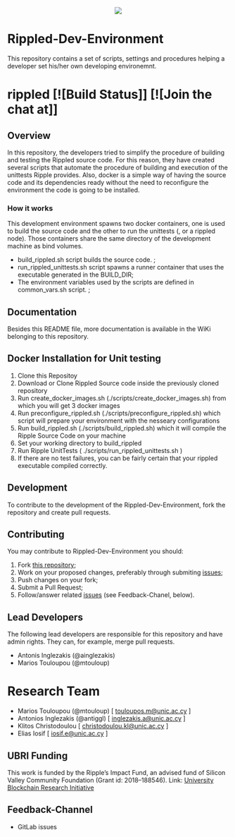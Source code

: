 <p align="center"><img src="https://ripple.com/wp-content/themes/ripple-beta/assets/img/logo/ripple-logo-color@2x.png" /></p>

# Rippled-Dev-Environment
This repository contains a set of scripts, settings and procedures helping a developer set his/her own developing environemnt.

# rippled [![Build Status]]   [![Join the chat at]]

## Overview
In this repository, the developers tried to simplify the procedure of building and testing the Rippled source code. For this reason,
they have created several scripts that automate the procedure of building and execution of the unittests Ripple provides. Also, docker 
is a simple way of having the source code and its dependencies ready without the need to reconfigure the environment the code is going to be installed.

### How it works
This development environment spawns two docker containers, one is used to build the source code and the other to run the unittests (, or a rippled node). Those containers share the same directory of the development machine as bind volumes.
* build_rippled.sh script builds the source code. ;
* run_rippled_unittests.sh script spawns a runner container that uses the executable generated in the BUILD_DIR;
* The environment variables used by the scripts are defined in common_vars.sh script. ;


## Documentation
Besides this README file, more documentation is available in the WiKi belonging to this repository.

## Docker Installation for Unit testing
1. Clone this Repositoy
2. Download or Clone Rippled Source code inside the previously cloned repository
3. Run create_docker_images.sh (./scripts/create_docker_images.sh) from which you will get 3 docker images
4. Run preconfigure_rippled.sh (./scripts/preconfigure_rippled.sh) which script will prepare your environment with the nesseary configurations
5. Run build_rippled.sh (./scripts/build_rippled.sh) which it will compile the Ripple Source Code on your machine
6. Set your working directory to build_rippled
7. Run Ripple UnitTests ( ./scripts/run_rippled_unittests.sh ) 
8. If there are no test failures, you can be fairly certain that your rippled executable compiled correctly.

## Development

To contribute to the development of the Rippled-Dev-Environment, fork the repository and create pull requests.

## Contributing

You may contribute to Rippled-Dev-Environment you should:

1. Fork [this repository](https://gitlab.com/unic-iff/ripple-research/rippled-dev-environment);
2. Work on your proposed changes, preferably through submiting [issues](https://gitlab.com/unic-iff/ripple-research/rippled-dev-environment/issues);
3. Push changes on your fork;
3. Submit a Pull Request;
4. Follow/answer related [issues](https://gitlab.com/unic-iff/ripple-research/rippled-dev-environment/issues) (see Feedback-Chanel, below).

## Lead Developers

The following lead developers are responsible for this repository and have admin rights. They can, for example, merge pull requests.
*  Antonis Inglezakis (@ainglezakis)
*  Marios Touloupou (@mtouloup)

# Research Team
* Marios Touloupou (@mtouloup) [ touloupos.m@unic.ac.cy ]
* Antonios Inglezakis (@antiggl) [ inglezakis.a@unic.ac.cy ]
* Klitos Christodoulou [ christodoulou.kl@unic.ac.cy ]
* Elias Iosif [ iosif.e@unic.ac.cy ]

## UBRI Funding
This work is funded by the Ripple’s Impact Fund, an advised fund of Silicon Valley Community Foundation (Grant id: 2018–188546).
Link: [University Blockchain Research Initiative](https://ubri.ripple.com)

## Feedback-Channel
* GitLab issues



